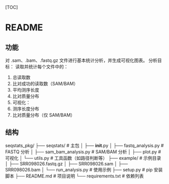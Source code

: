 [TOC]
# README
## 功能
对 .sam、.bam、.fastq.gz 文件进行基本统计分析，并生成可视化图表。
分析目标：
读取并统计每个文件中的：
1. 总读取数
2. 比对成功的读取数（SAM/BAM）
3. 平均测序长度
4. 比对质量分布
5. 可视化：
6. 测序长度分布
7. 比对质量分布（仅 SAM/BAM）
## 结构
seqstats_pkg/
├── seqstats/                    # 主包
│   ├── __init__.py
│   ├── fastq_analysis.py        # FASTQ 分析
│   ├── sam_bam_analysis.py      # SAM/BAM 分析
│   ├── plot.py                  # 可视化
│   └── utils.py                 # 工具函数（如路径判断等）
├── example/                     # 示例目录
│   ├── SRR098026.fastq.gz
│   ├── SRR098026.sam
│   ├── SRR098026.bam
│   └── run_analysis.py          # 使用示例
├── setup.py                     # pip 安装脚本
├── README.md                    # 项目说明
└── requirements.txt             # 依赖列表
